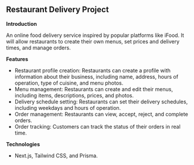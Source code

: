 ## Restaurant Delivery Project

**Introduction**

An online food delivery service inspired by popular platforms like iFood. It will allow restaurants to create their own menus, set prices and delivery times, and manage orders.

**Features**

* Restaurant profile creation: Restaurants can create a profile with information about their business, including name, address, hours of operation, type of cuisine, and menu photos.
* Menu management: Restaurants can create and edit their menus, including items, descriptions, prices, and photos.
* Delivery schedule setting: Restaurants can set their delivery schedules, including weekdays and hours of operation.
* Order management: Restaurants can view, accept, reject, and complete orders.
* Order tracking: Customers can track the status of their orders in real time.

**Technologies**

* Next.js, Tailwind CSS, and Prisma.
